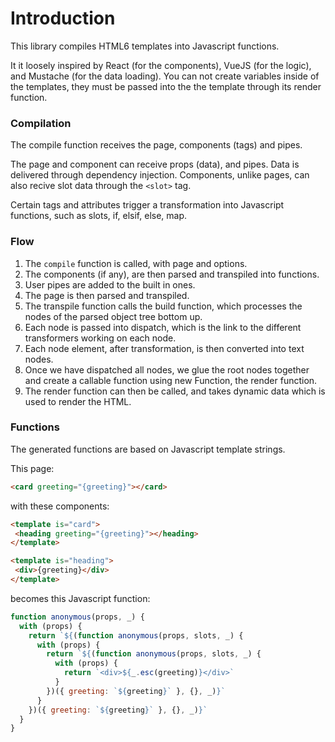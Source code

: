# Introduction

This library compiles HTML6 templates into Javascript functions.

It it loosely inspired by React (for the components), VueJS (for the logic), and Mustache (for the data loading). You can not create variables inside of the templates, they must be passed into the the template through its render function.

### Compilation

The compile function receives the page, components (tags) and pipes.

The page and component can receive props (data), and pipes. Data is delivered through dependency injection. Components, unlike pages, can also recive slot data through the `<slot>` tag.

Certain tags and attributes trigger a transformation into Javascript functions, such as slots, if, elsif, else, map.

### Flow

1. The `compile` function is called, with page and options.
2. The components (if any), are then parsed and transpiled into functions.
3. User pipes are added to the built in ones.
4. The page is then parsed and transpiled.
5. The transpile function calls the build function, which processes the nodes of the parsed object tree bottom up.
6. Each node is passed into dispatch, which is the link to the different transformers working on each node.
7. Each node element, after transformation, is then converted into text nodes.
8. Once we have dispatched all nodes, we glue the root nodes together and create a callable function using new Function, the render function.
9. The render function can then be called, and takes dynamic data which is used to render the HTML.

### Functions

The generated functions are based on Javascript template strings.

This page:
```html
<card greeting="{greeting}"></card>
 ```

 with these components:
 ```html
<template is="card">
  <heading greeting="{greeting}"></heading>
</template>

<template is="heading">
  <div>{greeting}</div>
</template>
```

becomes this Javascript function:

```js
function anonymous(props, _) {
  with (props) {
    return `${(function anonymous(props, slots, _) {
      with (props) {
        return `${(function anonymous(props, slots, _) {
          with (props) {
            return `<div>${_.esc(greeting)}</div>`
          }
        })({ greeting: `${greeting}` }, {}, _)}`
      }
    })({ greeting: `${greeting}` }, {}, _)}`
  }
}
```

